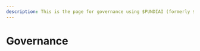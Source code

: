 ```yaml
---
description: This is the page for governance using $PUNDIAI (formerly $FX) for governance.
---
```


# Governance

